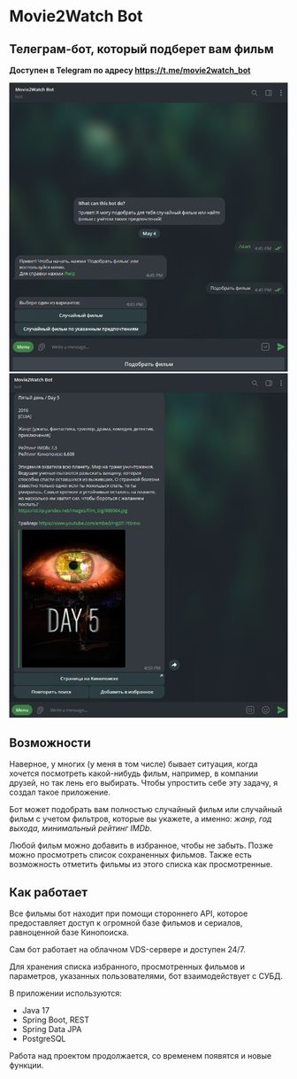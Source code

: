 # Movie2Watch Bot
## Телеграм-бот, который подберет вам фильм

**Доступен в Telegram по адресу https://t.me/movie2watch_bot**

![screen](https://github.com/smileksey/movie2watch-telegram-bot/blob/master/screen1.png?raw=true)
![screen](https://github.com/smileksey/movie2watch-telegram-bot/blob/master/screen2.png?raw=true)


## Возможности

Наверное, у многих (у меня в том числе) бывает ситуация, когда хочется посмотреть какой-нибудь фильм, например, в компании друзей, но так лень его выбирать. Чтобы упростить себе эту задачу, я создал такое приложение.

Бот может подобрать вам полностью случайный фильм или случайный фильм с учетом фильтров, которые вы укажете, а именно: *жанр, год выхода, минимальный рейтинг IMDb*.

Любой фильм можно добавить в избранное, чтобы не забыть. Позже можно просмотреть список сохраненных фильмов. Также есть возможность отметить фильмы из этого списка как просмотренные.

## Как работает

Все фильмы бот находит при помощи стороннего API, которое предоставляет доступ к огромной базе фильмов и сериалов, равноценной базе Кинопоиска.

Сам бот работает на облачном VDS-сервере и доступен 24/7.

Для хранения списка избранного, просмотренных фильмов и параметров, указанных пользователями, бот взаимодействует с СУБД.

В приложении используются:
- Java 17
- Spring Boot, REST
- Spring Data JPA
- PostgreSQL

Работа над проектом продолжается, со временем появятся и новые функции.
